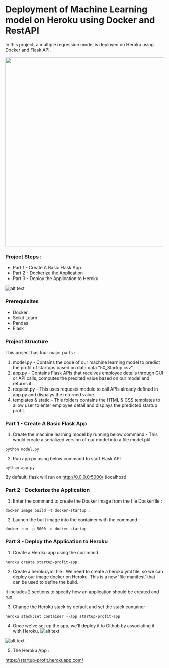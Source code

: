 # Deployment of Machine Learning model on Heroku using Docker and RestAPI

In this project, a multiple regression model is deployed on Heroku using Docker and Flask API.
<p align="center">
<img src="https://user-images.githubusercontent.com/77075553/104852589-2aeb5200-58fc-11eb-9cb7-8bbc559eae8c.jpeg" width="600">
</p>

### Project Steps : 
* Part 1 - Create A Basic Flask App
* Part 2 - Dockerize the Application
* Part 3 - Deploy the Application to Heroku

![alt text](https://user-images.githubusercontent.com/77075553/104852592-2d4dac00-58fc-11eb-8c42-555e975045af.png)

### Prerequisites
 - Docker 
 - Scikit Learn
 - Pandas 
 - Flask 
 
### Project Structure
This project has four major parts :
1. model.py - Contains the code of our machine learning model to predict the profit of startups based on data data "50_Startup.csv".
2. app.py - Contains Flask APIs that receives employee details through GUI or API calls, computes the precited value based on our model and returns it.
3. request.py - This uses requests module to call APIs already defined in app.py and dispalys the returned value.
4. templates & static - This folders contains the HTML & CSS templates to allow user to enter employee detail and displays the predicted startup profit.

### Part 1 - Create A Basic Flask App
1. Create the machine learning model by running below command - This would create a serialized version of our model into a file model.pkl
```
python model.py
```

2. Run app.py using below command to start Flask API
```
python app.py
```
By default, flask will run on http://0.0.0.0:5000/ (localhost)

### Part 2 - Dockerize the Application

1. Enter the command to create the Docker image from the file Dockerfile : 
```
docker image build -t docker-startup .
```
2. Launch the built image into the container with the command :
```
docker run -p 5000 -d docker-startup
```

### Part 3 - Deploy the Application to Heroku

1. Create a Heroku app using the command : 
```
heroku create startup-profit-app
```
2. Create a heroku.yml file : 
We need to create a heroku.yml file, so we can deploy our image docker on Heroku. 
This is a new 'file manifest' that can be used to define the build.

It includes 2 sections to specify how an application should be created and run.

3. Change the Heroku stack by default and set the stack container : 
```
heroku stack:set container --app startup-profit-app 
```
4. Once we've set up the app, we'll deploy it to Github by associating it with Heroku.
![alt text](https://user-images.githubusercontent.com/77075553/104853966-96392200-5904-11eb-9950-63b9f2ab71e5.png)

![alt text](https://user-images.githubusercontent.com/77075553/104853967-96d1b880-5904-11eb-9aa6-55f15cc54942.png)

5. The Heroku App : 

https://startup-profit.herokuapp.com/

